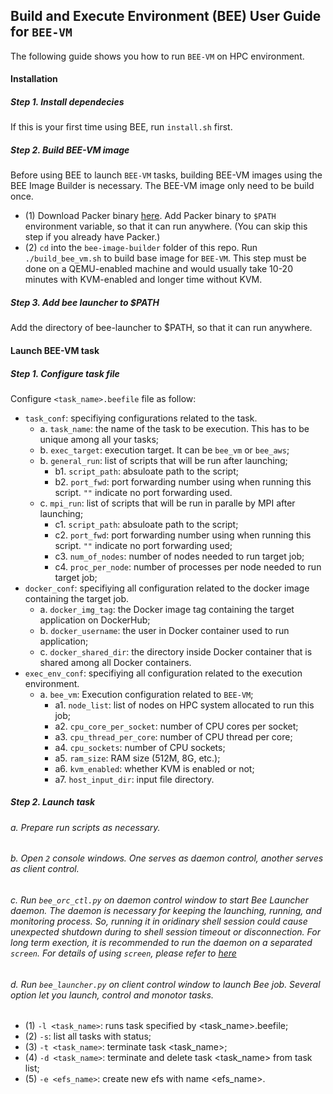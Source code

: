## Build and Execute Environment (BEE) User Guide for `BEE-VM`

The following guide shows you how to run `BEE-VM` on HPC environment.

#### Installation
##### Step 1. Install dependecies
If this is your first time using BEE, run `install.sh` first.

##### Step 2. Build BEE-VM image
Before using BEE to launch `BEE-VM` tasks, building BEE-VM images using the BEE Image Builder is necessary. The BEE-VM image only need to be build once. 
* (1) Download Packer binary [here](https://www.packer.io/downloads.html). Add Packer binary to `$PATH` environment variable, so that it can run anywhere. (You can skip this step if you already have Packer.)
* (2) `cd` into the `bee-image-builder` folder of this repo. Run `./build_bee_vm.sh` to build base image for `BEE-VM`. This step must be done on a QEMU-enabled machine and would usually take 10-20 minutes with KVM-enabled and longer time without KVM. 

##### Step 3. Add bee launcher to $PATH
Add the directory of bee-launcher to $PATH, so that it can run anywhere.    

#### Launch BEE-VM task

##### Step 1. Configure task file
Configure `<task_name>.beefile` file as follow:

* `task_conf`: specifiying configurations related to the task.
   * a. `task_name`: the name of the task to be execution. This has to be unique among all your tasks;
   * b. `exec_target`: execution target. It can be `bee_vm` or `bee_aws`;
   * b. `general_run`: list of scripts that will be run after launching;
     * b1. `script_path`: absuloate path to the script;
     * b2. `port_fwd`: port forwarding number using when running this script. `""` indicate no port forwarding used.
   * c. `mpi_run`: list of scripts that will be run in paralle by MPI after launching;
     * c1. `script_path`: absuloate path to the script;
     * c2. `port_fwd`: port forwarding number using when running this script. `""` indicate no port forwarding used;
     * c3. `num_of_nodes`: number of nodes needed to run target job;
     * c4. `proc_per_node`: number of processes per node needed to run target job;
* `docker_conf`: specifiying all configuration related to the docker image containing the target job.
  * a. `docker_img_tag`: the Docker image tag containing the target application on DockerHub;
  * b. `docker_username`: the user in Docker container used to run application;
  * c. `docker_shared_dir`: the directory inside Docker container that is shared among all Docker containers.
* `exec_env_conf`: specifiying all configuration related to the execution environment.
  * a. `bee_vm`: Execution configuration related to `BEE-VM`;
    * a1. `node_list`: list of nodes on HPC system allocated to run this job;
    * a2. `cpu_core_per_socket`: number of CPU cores per socket;
    * a3. `cpu_thread_per_core`: number of CPU thread per core;
    * a4. `cpu_sockets`: number of CPU sockets;
    * a5. `ram_size`: RAM size (512M, 8G, etc.);
    * a6. `kvm_enabled`: whether KVM is enabled or not;
    * a7. `host_input_dir`: input file directory.

##### Step 2. Launch task
###### a. Prepare run scripts as necessary.
###### b. Open `2` console windows. One serves as daemon control, another serves as client control.
###### c. Run `bee_orc_ctl.py` on daemon control window to start Bee Launcher daemon. The daemon is necessary for keeping the launching, running, and monitoring process. So, running it in oridinary shell session could cause unexpected shutdown during to shell session timeout or disconnection. For long term exection, it is recommended to run the daemon on a separated `screen`. For details of using `screen`, please refer to [here](https://www.rackaid.com/blog/linux-screen-tutorial-and-how-to/)

###### d. Run `bee_launcher.py` on client control window to launch Bee job. Several option let you launch, control and monotor tasks.
* (1) `-l <task_name>`: runs task specified by <task_name>.beefile;
* (2) `-s`: list all tasks with status;
* (3) `-t <task_name>`: terminate task <task_name>;
* (4) `-d <task_name>`: terminate and delete task <task_name> from task list;
* (5) `-e <efs_name>`: create new efs with name <efs_name>.
   







